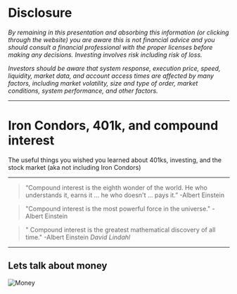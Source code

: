 # Disclosure

_By remaining in this presentation and absorbing this information (or clicking through the website) you are aware this is not financial advice and you should consult a financial professional with the proper licenses before making any decisions. Investing involves risk including risk of loss._

_Investors should be aware that system response, execution price, speed, liquidity, market data, and account access times are affected by many factors, including market volatility, size and type of order, market conditions, system performance, and other factors._

---

# Iron Condors, 401k, and compound interest

The useful things you wished you learned about 401ks, investing, and the stock market (aka not including Iron Condors)

---

> “Compound interest is the eighth wonder of the world. He who understands it, earns it ... he who doesn't ... pays it.”  -Albert Einstein

> "Compound interest is the most powerful force in the universe." -Albert Einstein

> " Compound interest is the greatest mathematical discovery of all time." -Albert Einstein
> <cite>David Lindahl</cite>

---

## Lets talk about money

![Money](https://media.giphy.com/media/LCdPNT81vlv3y/giphy.gif)